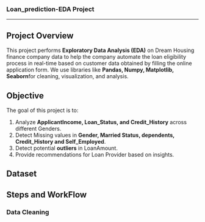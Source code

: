 ### Loan_prediction-EDA Project


---

## Project Overview
This project performs **Exploratory Data Analysis (EDA)** on Dream Housing finance company data to help the company automate the loan eligibility process in real-time based on customer data obtained by filling the online application form. We use libraries like **Pandas, Numpy, Matplotlib, Seaborn**for cleaning, visualization, and analysis.

## Objective
The goal of this project is to:
1. Analyze **ApplicantIncome, Loan_Status, and Credit_History** across different Genders.
2. Detect Missing values in **Gender, Married Status, dependents, Credit_History and Self_Employed**.
3. Detect potential **outliers** in LoanAmount.
4. Provide recommendations for Loan Provider based on insights.


## Dataset

## Steps and WorkFlow

### Data Cleaning

